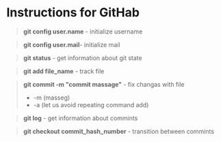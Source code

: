 # Instructions for GitHab

>**git config user.name** - initialize username

>**git config user.mail**- initialize mail

>**git status** - get information about git state

>**git add file_name** - track file

>**git commit -m "commit massage"** - fix changas with file
> - -m (masseg)
> - -a (let us avoid repeating command add)

> **git log** - get information about commints

>**git checkout commit_hash_number** - transition between commints